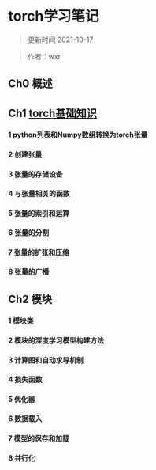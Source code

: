# torch学习笔记
>更新时间 2021-10-17

>作者：wxr

## Ch0 概述
## Ch1 [torch基础知识](https://github.com/WuxinrongY/pytorch-/blob/main/Ch1_%E5%BC%A0%E9%87%8F/1_python%E5%88%97%E8%A1%A8%E5%92%8CNumpy%E6%95%B0%E7%BB%84%E8%BD%AC%E6%8D%A2%E4%B8%BAtorch%E5%BC%A0%E9%87%8F.py)
#### 1 python列表和Numpy数组转换为torch张量
#### 2 创建张量
#### 3 张量的存储设备
#### 4 与张量相关的函数
#### 5 张量的索引和运算
#### 6 张量的分割
#### 7 张量的扩张和压缩
#### 8 张量的广播

## Ch2 模块
#### 1 模块类
#### 2 模块的深度学习模型构建方法
#### 3 计算图和自动求导机制
#### 4 损失函数
#### 5 优化器
#### 6 数据载入
#### 7 模型的保存和加载
#### 8 并行化
